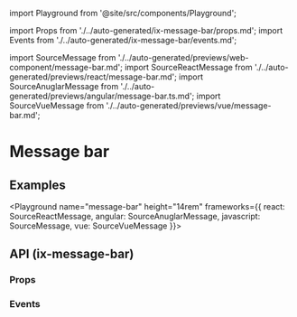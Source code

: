 import Playground from '@site/src/components/Playground';

import Props from './../auto-generated/ix-message-bar/props.md';
import Events from './../auto-generated/ix-message-bar/events.md';

import SourceMessage from './../auto-generated/previews/web-component/message-bar.md';
import SourceReactMessage from './../auto-generated/previews/react/message-bar.md';
import SourceAnuglarMessage from './../auto-generated/previews/angular/message-bar.ts.md';
import SourceVueMessage from './../auto-generated/previews/vue/message-bar.md';

# Message bar

## Examples

<Playground
name="message-bar" height="14rem"
frameworks={{
  react: SourceReactMessage,
  angular: SourceAnuglarMessage,
  javascript: SourceMessage,
  vue: SourceVueMessage
}}>
</Playground>

## API (ix-message-bar)

### Props

<Props />

### Events

<Events />
